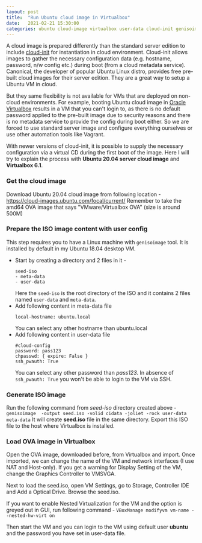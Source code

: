 ```yaml
---
layout: post
title:  "Run Ubuntu cloud image in Virtualbox"
date:   2021-02-21 15:30:00
categories: ubuntu cloud-image virtualbox user-data cloud-init genisoimage
---
```


A cloud image is prepared differently than the standard server edition to include [cloud-init](https://cloudinit.readthedocs.io/en/latest/) for instantiation in cloud environment. Cloud-init allows images to gather the necessary configuration data (e.g. hostname, password, n/w config etc.) during boot (from a cloud metadata service). Canonical, the developer of popular Ubuntu Linux distro, provides free pre-built cloud images for their server edition. They are a great way to setup a Ubuntu VM in cloud.

But they same flexibility is not available for VMs that are deployed on non-cloud environments. For example, booting Ubuntu cloud image in [Oracle Virtualbox](https://www.virtualbox.org/) results in a VM that you can't login to, as there is no default password applied to the pre-built image due to security reasons and there is no metadata service to provide the config during boot either. So we are forced to use standard server image and configure everything ourselves or use other automation tools like Vagrant.

With newer versions of cloud-init, it is possible to supply the necessary configuration via a virtual CD during the first boot of the image. Here I will try to explain the process with **Ubuntu 20.04 server cloud image** and **Virtualbox 6.1**.

### Get the cloud image
Download Ubuntu 20.04 cloud image from following location - https://cloud-images.ubuntu.com/focal/current/
Remember to take the amd64 OVA image that says "VMware/Virtualbox OVA" (size is around 500M)

### Prepare the ISO image content with user config
This step requires you to have a Linux machine with `genisoimage` tool. It is installed by default in my Ubuntu 18.04 desktop VM.
* Start by creating a directory and 2 files in it -
   ```
   seed-iso
   - meta-data
   - user-data
   ```
   Here the `seed-iso` is the root directory of the ISO and it contains 2 files named `user-data` and `meta-data`.
* Add following content in meta-data file
   ```
   local-hostname: ubuntu.local
   ```
   You can select any other hostname than ubuntu.local
* Add following content in user-data file
   ```
   #cloud-config
   password: pass123
   chpasswd: { expire: False }
   ssh_pwauth: True
   ```
   You can select any other password than *pass123*. In absence of `ssh_pwauth: True` you won't be able to login to the VM via SSH.

### Generate ISO image
Run the following command from *seed-iso* directory created above -
```genisoimage  -output seed.iso -volid cidata -joliet -rock user-data meta-data```
It will create **seed.iso** file in the same directory. Export this ISO file to the host where Virtualbox is installed.

### Load OVA image in Virtualbox
Open the OVA image, downloaded before, from Virtualbox and import. Once imported, we can change the name of the VM and network interfaces (I use NAT and Host-only). If you get a warning for Display Setting of the VM, change the Graphics Controller to VMSVGA.

Next to load the seed.iso, open VM Settings, go to Storage, Controller IDE and Add a Optical Drive. Browse the seed.iso.

If you want to enable Nested Virtualization for the VM and the option is greyed out in GUI, run following command -
```VBoxManage modifyvm vm-name --nested-hw-virt on```

Then start the VM and you can login to the VM using default user **ubuntu** and the password you have set in user-data file.

